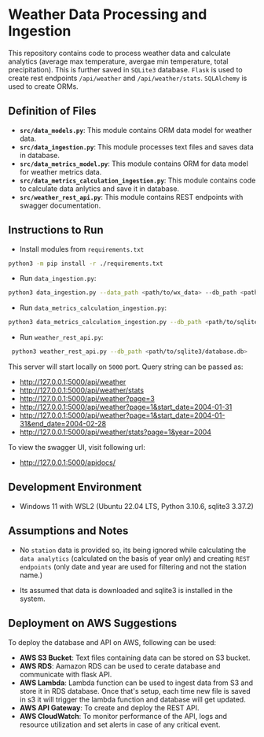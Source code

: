 # Weather Data Processing and Ingestion

This repository contains code to process weather data and calculate analytics (average max temperature, avergae min temperature, total precipitation). This is further saved in `SQLite3` database. `Flask` is used to create rest endpoints `/api/weather` and `/api/weather/stats`. `SQLAlchemy` is used to create ORMs.

## Definition of Files

- **`src/data_models.py`**: This module contains ORM data model for weather data.
- **`src/data_ingestion.py`**: This module processes text files and saves data in database.
- **`src/data_metrics_model.py`**: This module contains ORM for data model for weather metrics data.
- **`src/data_metrics_calculation_ingestion.py`**: This module contains code to calculate data anlytics and save it in database.
- **`src/weather_rest_api.py`**: This module contains REST endpoints with swagger documentation.

## Instructions to Run

- Install modules from `requirements.txt`

```bash
python3 -m pip install -r ./requirements.txt
```

- Run `data_ingestion.py`:

```bash
python3 data_ingestion.py --data_path <path/to/wx_data> --db_path <path/to/sqlite3/database.db>
```

- Run `data_metrics_calculation_ingestion.py`:

```bash
python3 data_metrics_calculation_ingestion.py --db_path <path/to/sqlite3/database.db>
```

- Run `weather_rest_api.py`:

```bash
 python3 weather_rest_api.py --db_path <path/to/sqlite3/database.db>
```

This server will start locally on `5000` port. Query string can be passed as:

- http://127.0.0.1:5000/api/weather
- http://127.0.0.1:5000/api/weather/stats
- http://127.0.0.1:5000/api/weather?page=3
- http://127.0.0.1:5000/api/weather?page=1&start_date=2004-01-31
- http://127.0.0.1:5000/api/weather?page=1&start_date=2004-01-31&end_date=2004-02-28
- http://127.0.0.1:5000/api/weather/stats?page=1&year=2004

To view the swagger UI, visit following url:
- http://127.0.0.1:5000/apidocs/

## Development Environment

- Windows 11 with WSL2 (Ubuntu 22.04 LTS, Python 3.10.6, sqlite3 3.37.2)

## Assumptions and Notes

- No `station` data is provided so, its being ignored while calculating the `data analytics` (calculated on the basis of year only) and creating `REST endpoints` (only date and year are used for filtering and not the station name.)

- Its assumed that data is downloaded and sqlite3 is installed in the system.

## Deployment on AWS Suggestions

To deploy the database and API on AWS, following can be used:

- **AWS S3 Bucket**: Text files containing data can be stored on S3 bucket.
- **AWS RDS**: Aamazon RDS can be used to cerate database and communicate with flask API.
- **AWS Lambda**: Lambda function can be used to ingest data from S3 and store it in RDS database. Once that's setup, each time new file is saved in s3 it will trigger the lambda function and database will get updated.
- **AWS API Gateway**: To create and deploy the REST API.
- **AWS CloudWatch**: To monitor performance of the API, logs and resource utilization and set alerts in case of any critical event. 